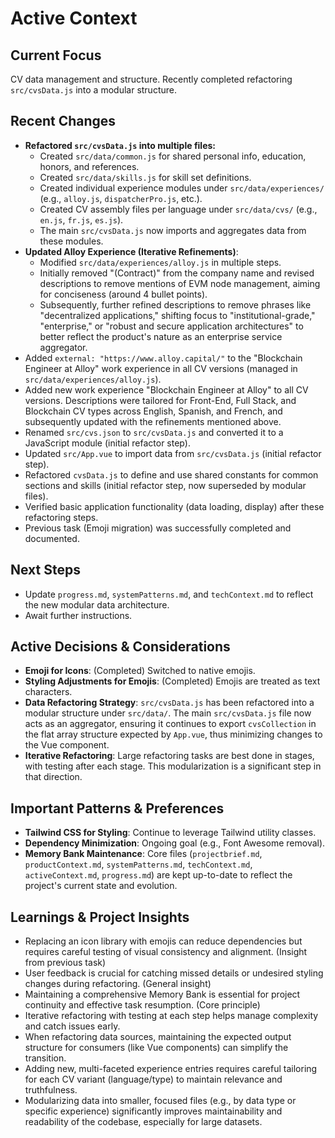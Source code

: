 # Active Context

## Current Focus

CV data management and structure. Recently completed refactoring `src/cvsData.js` into a modular structure.

## Recent Changes

- **Refactored `src/cvsData.js` into multiple files:**
    - Created `src/data/common.js` for shared personal info, education, honors, and references.
    - Created `src/data/skills.js` for skill set definitions.
    - Created individual experience modules under `src/data/experiences/` (e.g., `alloy.js`, `dispatcherPro.js`, etc.).
    - Created CV assembly files per language under `src/data/cvs/` (e.g., `en.js`, `fr.js`, `es.js`).
    - The main `src/cvsData.js` now imports and aggregates data from these modules.
- **Updated Alloy Experience (Iterative Refinements)**:
    - Modified `src/data/experiences/alloy.js` in multiple steps.
    - Initially removed "(Contract)" from the company name and revised descriptions to remove mentions of EVM node management, aiming for conciseness (around 4 bullet points).
    - Subsequently, further refined descriptions to remove phrases like "decentralized applications," shifting focus to "institutional-grade," "enterprise," or "robust and secure application architectures" to better reflect the product's nature as an enterprise service aggregator.
- Added `external: "https://www.alloy.capital/"` to the "Blockchain Engineer at Alloy" work experience in all CV versions (managed in `src/data/experiences/alloy.js`).
- Added new work experience "Blockchain Engineer at Alloy" to all CV versions. Descriptions were tailored for Front-End, Full Stack, and Blockchain CV types across English, Spanish, and French, and subsequently updated with the refinements mentioned above.
- Renamed `src/cvs.json` to `src/cvsData.js` and converted it to a JavaScript module (initial refactor step).
- Updated `src/App.vue` to import data from `src/cvsData.js` (initial refactor step).
- Refactored `cvsData.js` to define and use shared constants for common sections and skills (initial refactor step, now superseded by modular files).
- Verified basic application functionality (data loading, display) after these refactoring steps.
- Previous task (Emoji migration) was successfully completed and documented.

## Next Steps

- Update `progress.md`, `systemPatterns.md`, and `techContext.md` to reflect the new modular data architecture.
- Await further instructions.

## Active Decisions & Considerations

- **Emoji for Icons**: (Completed) Switched to native emojis.
- **Styling Adjustments for Emojis**: (Completed) Emojis are treated as text characters.
- **Data Refactoring Strategy**: `src/cvsData.js` has been refactored into a modular structure under `src/data/`. The main `src/cvsData.js` file now acts as an aggregator, ensuring it continues to export `cvsCollection` in the flat array structure expected by `App.vue`, thus minimizing changes to the Vue component.
- **Iterative Refactoring**: Large refactoring tasks are best done in stages, with testing after each stage. This modularization is a significant step in that direction.

## Important Patterns & Preferences

- **Tailwind CSS for Styling**: Continue to leverage Tailwind utility classes.
- **Dependency Minimization**: Ongoing goal (e.g., Font Awesome removal).
- **Memory Bank Maintenance**: Core files (`projectbrief.md`, `productContext.md`, `systemPatterns.md`, `techContext.md`, `activeContext.md`, `progress.md`) are kept up-to-date to reflect the project's current state and evolution.

## Learnings & Project Insights

- Replacing an icon library with emojis can reduce dependencies but requires careful testing of visual consistency and alignment. (Insight from previous task)
- User feedback is crucial for catching missed details or undesired styling changes during refactoring. (General insight)
- Maintaining a comprehensive Memory Bank is essential for project continuity and effective task resumption. (Core principle)
- Iterative refactoring with testing at each step helps manage complexity and catch issues early.
- When refactoring data sources, maintaining the expected output structure for consumers (like Vue components) can simplify the transition.
- Adding new, multi-faceted experience entries requires careful tailoring for each CV variant (language/type) to maintain relevance and truthfulness.
- Modularizing data into smaller, focused files (e.g., by data type or specific experience) significantly improves maintainability and readability of the codebase, especially for large datasets.
